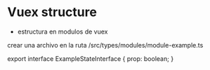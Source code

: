 # Vuex structure

- estructura en modulos de vuex

crear una archivo en la ruta
/src/types/modules/module-example.ts

export interface ExampleStateInterface {
  prop: boolean;
}